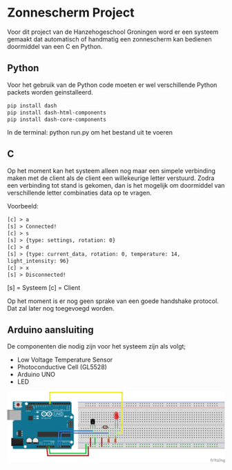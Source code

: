 # Zonnescherm Project
Voor dit project van de Hanzehogeschool Groningen word er een systeem gemaakt dat automatisch of handmatig een zonnescherm kan bedienen doormiddel van een C en Python.

## Python
Voor het gebruik van de Python code moeten er wel verschillende Python packets worden geinstalleerd.

```
pip install dash
pip install dash-html-components
pip install dash-core-components
```

In de terminal: python run.py om het bestand uit te voeren

## C
Op het moment kan het systeem alleen nog maar een simpele verbinding maken met de client als de client een willekeurige letter verstuurd.
Zodra een verbinding tot stand is gekomen, dan is het mogelijk om doormiddel van verschillende letter combinaties data op te vragen.

Voorbeeld:
```
[c] > a
[s] > Connected!
[c] > s
[s] > {type: settings, rotation: 0}
[c] > d
[s] > {type: current_data, rotation: 0, temperature: 14, light_intensity: 96}
[c] > x
[s] > Disconnected!
```
[s] = Systeem
[c] = Client

Op het moment is er nog geen sprake van een goede handshake protocol. Dat zal later nog toegevoegd worden.


## Arduino aansluiting
De componenten die nodig zijn voor het systeem zijn als volgt;
- Low Voltage Temperature Sensor
- Photoconductive Cell (GL5528)
- Arduino UNO
- LED

![Arduino aansluiting schema](https://raw.githubusercontent.com/Arceden/HanzeSunSensor/visualisation/Arduino_Project_bb.png)
